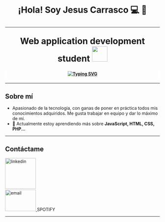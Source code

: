 <h1 align="center">¡Hola! Soy Jesus Carrasco 💻 👋 <hr> Web application development student <img src="https://cdn-icons-png.flaticon.com/512/8759/8759392.png" width="50"> 
<h4 align="center" style="border: 4px dashed white;"><a href="https://git.io/typing-svg"><img src="https://readme-typing-svg.demolab.com?font=Fira+Code&size=16&pause=2000&center=true&vCenter=true&width=800&color=26F766&lines= A programar se aprende programando < / >" alt="Typing SVG" /></a></h4>
</h1> 
<hr> 

## Sobre mí 

- Apasionado de la tecnología, con ganas de poner en práctica todos mis conocimientos adquiridos. Me gusta trabajar en equipo y dar lo máximo de mí.
- 🌱 Actualmente estoy aprendiendo más sobre **JavaScript, HTML, CSS, PHP...**
<hr> 

## **Contáctame**

<div align='left'>
  <ul style="list-style: none; padding: 0;">
    <li>
      <a href="https://www.linkedin.com/in/jesus-carrasco-toscano-7753352b8/" target="_blank">
        <img src="https://molinosacem.com/wp-content/uploads/2022/02/logo-Linkedin.png" alt="linkedin" width="100" height="auto"/>
      </a>
    </li>
    <li>
      <a href="mailto:jesusscarrassco4@gmail.com">
        <img src="https://xneelo.co.za/help-centre/wp-content/uploads/2016/12/gmail-logo-1.png" alt="email" width="100" height="70"/>
      </a>
      <a https://open.spotify.com/playlist/6kkQ9XHXVqVy28p6mA63kC> SPOTIFY </a>
    </li>
  </ul>
</div>
<hr> 

